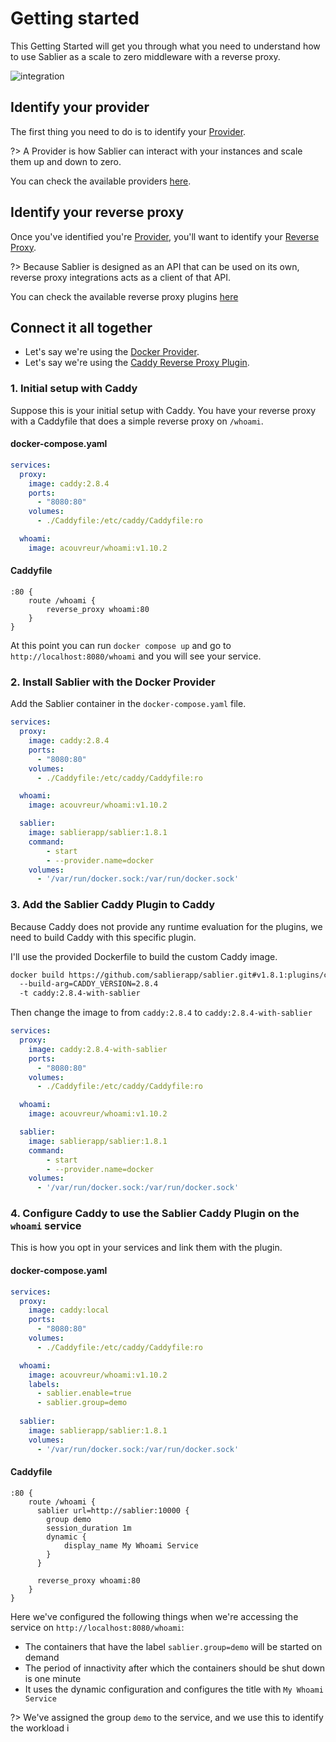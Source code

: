 # Getting started

This Getting Started will get you through what you need to understand how to use Sablier as a scale to zero middleware with a reverse proxy.

![integration](/assets/img/integration.png)

## Identify your provider

The first thing you need to do is to identify your [Provider](providers/overview).

?> A Provider is how Sablier can interact with your instances and scale them up and down to zero.

You can check the available providers [here](providers/overview?id=available-providers).

## Identify your reverse proxy

Once you've identified you're [Provider](providers/overview), you'll want to identify your [Reverse Proxy](plugins/overview).

?> Because Sablier is designed as an API that can be used on its own, reverse proxy integrations acts as a client of that API.

You can check the available reverse proxy plugins [here](plugins/overview?id=available-reverse-proxies)

## Connect it all together

- Let's say we're using the [Docker Provider](providers/docker).
- Let's say we're using the [Caddy Reverse Proxy Plugin](plugins/caddy).

### 1. Initial setup with Caddy

Suppose this is your initial setup with Caddy. You have your reverse proxy with a Caddyfile that does a simple reverse proxy on `/whoami`.

<!-- tabs:start -->

#### **docker-compose.yaml**

```yaml
services:
  proxy:
    image: caddy:2.8.4
    ports:
      - "8080:80"
    volumes:
      - ./Caddyfile:/etc/caddy/Caddyfile:ro

  whoami:
    image: acouvreur/whoami:v1.10.2
```

#### **Caddyfile**

```Caddyfile
:80 {
	route /whoami {
		reverse_proxy whoami:80
	}
}
```

<!-- tabs:end -->

At this point you can run `docker compose up` and go to `http://localhost:8080/whoami` and you will see your service.


### 2. Install Sablier with the Docker Provider

Add the Sablier container in the `docker-compose.yaml` file.

```yaml
services:
  proxy:
    image: caddy:2.8.4
    ports:
      - "8080:80"
    volumes:
      - ./Caddyfile:/etc/caddy/Caddyfile:ro

  whoami:
    image: acouvreur/whoami:v1.10.2

  sablier:
    image: sablierapp/sablier:1.8.1
    command:
        - start
        - --provider.name=docker
    volumes:
      - '/var/run/docker.sock:/var/run/docker.sock'
```

### 3. Add the Sablier Caddy Plugin to Caddy

Because Caddy does not provide any runtime evaluation for the plugins, we need to build Caddy with this specific plugin.

I'll use the provided Dockerfile to build the custom Caddy image.

```bash
docker build https://github.com/sablierapp/sablier.git#v1.8.1:plugins/caddy 
  --build-arg=CADDY_VERSION=2.8.4
  -t caddy:2.8.4-with-sablier
```

Then change the image to from `caddy:2.8.4` to `caddy:2.8.4-with-sablier`

```yaml
services:
  proxy:
    image: caddy:2.8.4-with-sablier
    ports:
      - "8080:80"
    volumes:
      - ./Caddyfile:/etc/caddy/Caddyfile:ro

  whoami:
    image: acouvreur/whoami:v1.10.2

  sablier:
    image: sablierapp/sablier:1.8.1
    command:
        - start
        - --provider.name=docker
    volumes:
      - '/var/run/docker.sock:/var/run/docker.sock'
```

### 4. Configure Caddy to use the Sablier Caddy Plugin on the `whoami` service

This is how you opt in your services and link them with the plugin.

<!-- tabs:start -->

#### **docker-compose.yaml**

```yaml
services:
  proxy:
    image: caddy:local
    ports:
      - "8080:80"
    volumes:
      - ./Caddyfile:/etc/caddy/Caddyfile:ro

  whoami:
    image: acouvreur/whoami:v1.10.2
    labels:
      - sablier.enable=true
      - sablier.group=demo
  
  sablier:
    image: sablierapp/sablier:1.8.1
    volumes:
      - '/var/run/docker.sock:/var/run/docker.sock'
```

#### **Caddyfile**

```Caddyfile
:80 {
	route /whoami {
      sablier url=http://sablier:10000 {
        group demo
        session_duration 1m 
        dynamic {
            display_name My Whoami Service
        }
      }

	  reverse_proxy whoami:80
	}
}
```

Here we've configured the following things when we're accessing the service on `http://localhost:8080/whoami`:
- The containers that have the label `sablier.group=demo` will be started on demand
- The period of innactivity after which the containers should be shut down is one minute
- It uses the dynamic configuration and configures the title with `My Whoami Service`

<!-- tabs:end -->

?> We've assigned the group `demo` to the service, and we use this to identify the workload i